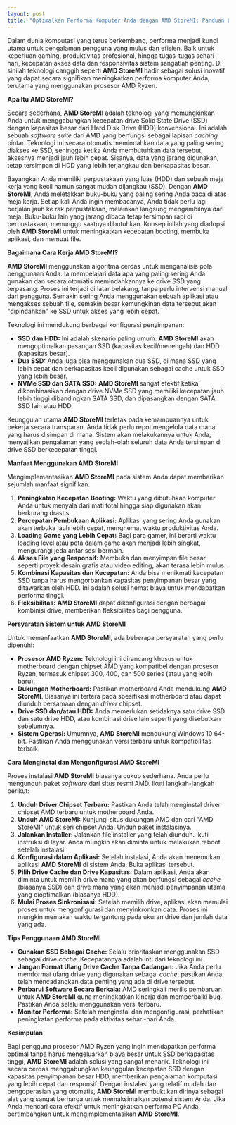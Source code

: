 ```yaml
---
layout: post
title: "Optimalkan Performa Komputer Anda dengan AMD StoreMI: Panduan Lengkap"
---
```


Dalam dunia komputasi yang terus berkembang, performa menjadi kunci utama untuk pengalaman pengguna yang mulus dan efisien. Baik untuk keperluan gaming, produktivitas profesional, hingga tugas-tugas sehari-hari, kecepatan akses data dan responsivitas sistem sangatlah penting. Di sinilah teknologi canggih seperti **AMD StoreMI** hadir sebagai solusi inovatif yang dapat secara signifikan meningkatkan performa komputer Anda, terutama yang menggunakan prosesor AMD Ryzen.

**Apa Itu AMD StoreMI?**

Secara sederhana, **AMD StoreMI** adalah teknologi yang memungkinkan Anda untuk menggabungkan kecepatan drive Solid State Drive (SSD) dengan kapasitas besar dari Hard Disk Drive (HDD) konvensional. Ini adalah sebuah *software suite* dari AMD yang berfungsi sebagai lapisan *caching* pintar. Teknologi ini secara otomatis memindahkan data yang paling sering diakses ke SSD, sehingga ketika Anda membutuhkan data tersebut, aksesnya menjadi jauh lebih cepat. Sisanya, data yang jarang digunakan, tetap tersimpan di HDD yang lebih terjangkau dan berkapasitas besar.

Bayangkan Anda memiliki perpustakaan yang luas (HDD) dan sebuah meja kerja yang kecil namun sangat mudah dijangkau (SSD). Dengan **AMD StoreMI**, Anda meletakkan buku-buku yang paling sering Anda baca di atas meja kerja. Setiap kali Anda ingin membacanya, Anda tidak perlu lagi berjalan jauh ke rak perpustakaan, melainkan langsung mengambilnya dari meja. Buku-buku lain yang jarang dibaca tetap tersimpan rapi di perpustakaan, menunggu saatnya dibutuhkan. Konsep inilah yang diadopsi oleh **AMD StoreMI** untuk meningkatkan kecepatan booting, membuka aplikasi, dan memuat file.

**Bagaimana Cara Kerja AMD StoreMI?**

**AMD StoreMI** menggunakan algoritma cerdas untuk menganalisis pola penggunaan Anda. Ia mempelajari data apa yang paling sering Anda gunakan dan secara otomatis memindahkannya ke drive SSD yang terpasang. Proses ini terjadi di latar belakang, tanpa perlu intervensi manual dari pengguna. Semakin sering Anda menggunakan sebuah aplikasi atau mengakses sebuah file, semakin besar kemungkinan data tersebut akan "dipindahkan" ke SSD untuk akses yang lebih cepat.

Teknologi ini mendukung berbagai konfigurasi penyimpanan:

*   **SSD dan HDD:** Ini adalah skenario paling umum. **AMD StoreMI** akan mengoptimalkan pasangan SSD (kapasitas kecil/menengah) dan HDD (kapasitas besar).
*   **Dua SSD:** Anda juga bisa menggunakan dua SSD, di mana SSD yang lebih cepat dan berkapasitas kecil digunakan sebagai cache untuk SSD yang lebih besar.
*   **NVMe SSD dan SATA SSD:** **AMD StoreMI** sangat efektif ketika dikombinasikan dengan drive NVMe SSD yang memiliki kecepatan jauh lebih tinggi dibandingkan SATA SSD, dan dipasangkan dengan SATA SSD lain atau HDD.

Keunggulan utama **AMD StoreMI** terletak pada kemampuannya untuk bekerja secara transparan. Anda tidak perlu repot mengelola data mana yang harus disimpan di mana. Sistem akan melakukannya untuk Anda, menyajikan pengalaman yang seolah-olah seluruh data Anda tersimpan di drive SSD berkecepatan tinggi.

**Manfaat Menggunakan AMD StoreMI**

Mengimplementasikan **AMD StoreMI** pada sistem Anda dapat memberikan sejumlah manfaat signifikan:

1.  **Peningkatan Kecepatan Booting:** Waktu yang dibutuhkan komputer Anda untuk menyala dari mati total hingga siap digunakan akan berkurang drastis.
2.  **Percepatan Pembukaan Aplikasi:** Aplikasi yang sering Anda gunakan akan terbuka jauh lebih cepat, menghemat waktu produktivitas Anda.
3.  **Loading Game yang Lebih Cepat:** Bagi para gamer, ini berarti waktu loading level atau peta dalam game akan menjadi lebih singkat, mengurangi jeda antar sesi bermain.
4.  **Akses File yang Responsif:** Membuka dan menyimpan file besar, seperti proyek desain grafis atau video editing, akan terasa lebih mulus.
5.  **Kombinasi Kapasitas dan Kecepatan:** Anda bisa menikmati kecepatan SSD tanpa harus mengorbankan kapasitas penyimpanan besar yang ditawarkan oleh HDD. Ini adalah solusi hemat biaya untuk mendapatkan performa tinggi.
6.  **Fleksibilitas:** **AMD StoreMI** dapat dikonfigurasi dengan berbagai kombinisi drive, memberikan fleksibilitas bagi pengguna.

**Persyaratan Sistem untuk AMD StoreMI**

Untuk memanfaatkan **AMD StoreMI**, ada beberapa persyaratan yang perlu dipenuhi:

*   **Prosesor AMD Ryzen:** Teknologi ini dirancang khusus untuk motherboard dengan chipset AMD yang kompatibel dengan prosesor Ryzen, termasuk chipset 300, 400, dan 500 series (atau yang lebih baru).
*   **Dukungan Motherboard:** Pastikan motherboard Anda mendukung **AMD StoreMI**. Biasanya ini tertera pada spesifikasi motherboard atau dapat diunduh bersamaan dengan *driver* chipset.
*   **Drive SSD dan/atau HDD:** Anda memerlukan setidaknya satu drive SSD dan satu drive HDD, atau kombinasi drive lain seperti yang disebutkan sebelumnya.
*   **Sistem Operasi:** Umumnya, **AMD StoreMI** mendukung Windows 10 64-bit. Pastikan Anda menggunakan versi terbaru untuk kompatibilitas terbaik.

**Cara Menginstal dan Mengonfigurasi AMD StoreMI**

Proses instalasi **AMD StoreMI** biasanya cukup sederhana. Anda perlu mengunduh paket *software* dari situs resmi AMD. Ikuti langkah-langkah berikut:

1.  **Unduh Driver Chipset Terbaru:** Pastikan Anda telah menginstal driver chipset AMD terbaru untuk motherboard Anda.
2.  **Unduh AMD StoreMI:** Kunjungi situs dukungan AMD dan cari "AMD StoreMI" untuk seri chipset Anda. Unduh paket instalasinya.
3.  **Jalankan Installer:** Jalankan file installer yang telah diunduh. Ikuti instruksi di layar. Anda mungkin akan diminta untuk melakukan reboot setelah instalasi.
4.  **Konfigurasi dalam Aplikasi:** Setelah instalasi, Anda akan menemukan aplikasi **AMD StoreMI** di sistem Anda. Buka aplikasi tersebut.
5.  **Pilih Drive Cache dan Drive Kapasitas:** Dalam aplikasi, Anda akan diminta untuk memilih drive mana yang akan berfungsi sebagai *cache* (biasanya SSD) dan drive mana yang akan menjadi penyimpanan utama yang dioptimalkan (biasanya HDD).
6.  **Mulai Proses Sinkronisasi:** Setelah memilih drive, aplikasi akan memulai proses untuk mengonfigurasi dan menyinkronkan data. Proses ini mungkin memakan waktu tergantung pada ukuran drive dan jumlah data yang ada.

**Tips Penggunaan AMD StoreMI**

*   **Gunakan SSD Sebagai Cache:** Selalu prioritaskan menggunakan SSD sebagai drive *cache*. Kecepatannya adalah inti dari teknologi ini.
*   **Jangan Format Ulang Drive Cache Tanpa Cadangan:** Jika Anda perlu memformat ulang drive yang digunakan sebagai *cache*, pastikan Anda telah mencadangkan data penting yang ada di drive tersebut.
*   **Perbarui Software Secara Berkala:** AMD seringkali merilis pembaruan untuk **AMD StoreMI** guna meningkatkan kinerja dan memperbaiki bug. Pastikan Anda selalu menggunakan versi terbaru.
*   **Monitor Performa:** Setelah menginstal dan mengonfigurasi, perhatikan peningkatan performa pada aktivitas sehari-hari Anda.

**Kesimpulan**

Bagi pengguna prosesor AMD Ryzen yang ingin mendapatkan performa optimal tanpa harus mengeluarkan biaya besar untuk SSD berkapasitas tinggi, **AMD StoreMI** adalah solusi yang sangat menarik. Teknologi ini secara cerdas menggabungkan keunggulan kecepatan SSD dengan kapasitas penyimpanan besar HDD, memberikan pengalaman komputasi yang lebih cepat dan responsif. Dengan instalasi yang relatif mudah dan pengoperasian yang otomatis, **AMD StoreMI** membuktikan dirinya sebagai alat yang sangat berharga untuk memaksimalkan potensi sistem Anda. Jika Anda mencari cara efektif untuk meningkatkan performa PC Anda, pertimbangkan untuk mengimplementasikan **AMD StoreMI**.
